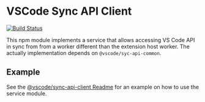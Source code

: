 # VSCode Sync API Client

[![Build Status](https://dev.azure.com/vscode/vscode-wasm/_apis/build/status/microsoft.vscode-wasm?branchName=main)](https://dev.azure.com/vscode/vscode-wasm/_build/latest?definitionId=47&branchName=main)

This npm module implements a service that allows accessing VS Code API in sync from from a worker different than the extension host worker. The actually implementation depends on `@vscode/syc-api-common`.

## Example

See the [@vscode/sync-api-client Readme](https://github.com/microsoft/vscode-wasm/blob/main/sync-api-client/README.md) for an example on how to use the service module.

